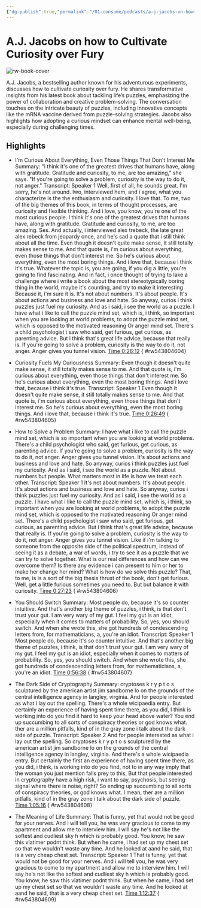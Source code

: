 ```yaml
---
{"dg-publish":true,"permalink":"/01-consume/podcasts/a-j-jacobs-on-how-to-cultivate-curiosity-over-fury/","title":"A.J. Jacobs on how to Cultivate Curiosity over Fury"}
---
```


# A.J. Jacobs on how to Cultivate Curiosity over Fury

![rw-book-cover](https://images.weserv.nl/?url=https%3A%2F%2Fcontent.production.cdn.art19.com%2Fimages%2F69%2F10%2F10%2Ffb%2F691010fb-625e-4abe-993c-a57228b28dbe%2F91cb53ae0d5dbb379b9dffecf0a772593891d0d09bbe6d90ee746edbdb79e3ec75584f2ceb8260e9f675a90c05419b9b99842a76905b686f0f51c1a9d3e227ab.jpeg&w=300&h=300)

A.J. Jacobs, a bestselling author known for his adventurous experiments, discusses how to cultivate curiosity over fury. He shares transformative insights from his latest book about tackling life’s puzzles, emphasizing the power of collaboration and creative problem-solving. The conversation touches on the intricate beauty of puzzles, including innovative concepts like the mRNA vaccine derived from puzzle-solving strategies. Jacobs also highlights how adopting a curious mindset can enhance mental well-being, especially during challenging times.


## Highlights
- I'm Curious About Everything, Even Those Things That Don't Interest Me
  Summary:
  "i think it's one of the greatest drives that humans have, along with gratitude. Gratitude and curiosity, to me, are too amazing," she says. "If you're going to solve a problem, curiosity is the way to do it, not anger."
  Transcript:
  Speaker 1
  Well, first of all, he sounds great. I'm sorry, he's not around. Iwo, interviewed hem, and i agree, what you characterize is the the enthusiasm and curiosity. I love that. To me, two of the big themes of this book, in terms of thought processes, are curiosity and flexible thinking. And i love, you know, you're one of the most curious people. I think it's one of the greatest drives that humans have, along with gratitude. Gratitude and curiosity, to me, are too amazing. Ses. And actually, i interviewed alex trebeck, the late great alex rebeck from jeopardy once, and he's sad a quote that i still think about all the time. Even though it doesn't quite make sense, it still totally makes sense to me. And that quote is, i'm curious about everything, even those things that don't interest me. So he's curious about everything, even the most boring things. And i love that, because i think it's true. Whatever the topic is, you are going, if you dig a little, you're going to find fascinating. And in fact, i once thought of trying to lake a challenge where i write a book about the most stereotypically boring thing in the world, maybe it's counting, and try to make it interesting Because it, i'm sure it is. It's not about numbers. It's about people. It's about actions and business and love and hate. So anyway, curios i think puzzles just fuel my curiosity. And as i said, i see the world as a puzzle. I have what i like to call the puzzle mind set, which is, i think, so important when you are looking at world problems, to adopt the puzzle mind set, which is opposed to the motivated reasoning Or anger mind set. There's a child psychologist i saw who said, get furious, get curious, as parenting advice. But i think that's great life advice, because that really is. If you're going to solve a problem, curiosity is the way to do it, not anger. Anger gives you tunnel vision. [Time 0:26:12](https://readwise.io/open/543804604)
{ #rw543804604}


- Curiosity Fuels My Curiousness
  Summary:
  Even though it doesn't quite make sense, it still totally makes sense to me. And that quote is, i'm curious about everything, even those things that don't interest me. So he's curious about everything, even the most boring things. And i love that, because i think it's true.
  Transcript:
  Speaker 1
  Even though it doesn't quite make sense, it still totally makes sense to me. And that quote is, i'm curious about everything, even those things that don't interest me. So he's curious about everything, even the most boring things. And i love that, because i think it's true. [Time 0:26:49](https://readwise.io/open/543804605)
{ #rw543804605}


- How to Solve a Problem
  Summary:
  I have what i like to call the puzzle mind set, which is so important when you are looking at world problems. There's a child psychologist who said, get furious, get curious, as parenting advice. If you're going to solve a problem, curiosity is the way to do it, not anger. Anger gives you tunnel vision. It's about actions and business and love and hate. So anyway, curios i think puzzles just fuel my curiosity. And as i said, i see the world as a puzzle. Not about numbers but people. What matters most in life is how we treat each other.
  Transcript:
  Speaker 1
  It's not about numbers. It's about people. It's about actions and business and love and hate. So anyway, curios i think puzzles just fuel my curiosity. And as i said, i see the world as a puzzle. I have what i like to call the puzzle mind set, which is, i think, so important when you are looking at world problems, to adopt the puzzle mind set, which is opposed to the motivated reasoning Or anger mind set. There's a child psychologist i saw who said, get furious, get curious, as parenting advice. But i think that's great life advice, because that really is. If you're going to solve a problem, curiosity is the way to do it, not anger. Anger gives you tunnel vision. Like if i'm talking to someone from the opposite side of the political spectrum, instead of seeing it as a debate, a war of words, i try to see it as a puzzle that we can try to solve together. What is our real differences and how can we overcome them? Is there any evidence i can present to him or her to make her change her mind? What is how do we solve this puzzle? That, to me, is is a sort of the big thesis thrust of the book, don't get furious. Well, get a little furious sometimes you need to. But but balance it with curiosity. [Time 0:27:23](https://readwise.io/open/543804606)
{ #rw543804606}


- You Should Switch
  Summary:
  Most people do, because it's so counter intuitive. And that's another big theme of puzzles, i think, is that don't trust your gut. I am very wary of my gut. I feel my gut is an idiot, especially when it comes to matters of probability. So, yes, you should switch. And when she wrote this, she got hundreds of condescending letters from, for mathematicians, a, you're an idiot.
  Transcript:
  Speaker 1
  Most people do, because it's so counter intuitive. And that's another big theme of puzzles, i think, is that don't trust your gut. I am very wary of my gut. I feel my gut is an idiot, especially when it comes to matters of probability. So, yes, you should switch. And when she wrote this, she got hundreds of condescending letters from, for mathematicians, a, you're an idiot. [Time 0:56:38](https://readwise.io/open/543804607)
{ #rw543804607}


- The Dark Side of Cryptography
  Summary:
  cryptoses k r y p t o s sculptured by the american artist jim sandborne lo on the grounds of the central intelligence agency in langley, virginia. And for people interested as what i lay out the spelling. There's a whole wicipaedia entry. But certainly an experience of having spent time there, as you did, I think is working into do you find it hard to keep your head above water? You end up succumbing to all sorts of conspiracy theories or god knows what. ther are a million pitfalls, kind of in the gray zone i talk about the dark side of puzzle.
  Transcript:
  Speaker 2
  And for people interested as what i lay out the spelling. So cryptoses k r y p t o s sculptured by the american artist jim sandborne lo on the grounds of the central intelligence agency in langley, virginia. And there's a whole wicipaedia entry. But certainly the first an experience of having spent time there, as you did, i think, is working into do you find, not to in any way imply that the woman you just mention falls prey to this, But that people interested in cryptography have a high risk, i want to say, psychosis, but seeing signal where there is noise, right? So ending up succumbing to all sorts of conspiracy theories, or god knows what. I mean, ther are a million pitfalls, kind of in the gray zone i talk about the dark side of puzzle. [Time 1:05:16](https://readwise.io/open/543804608)
{ #rw543804608}


- The Meaning of Life
  Summary:
  That is funny, yet that would not be good for your nerves. And i will tell you, he was very gracious to come to my apartment and allow me to interview him. I will say he's not like the softest and cudliest sky h which is probably good. You know, he saw this vlatimer podnt think. But when he came, i had set up my chest set so that we wouldn't waste any time. And he looked at aand he said, that is a very cheap chest set.
  Transcript:
  Speaker 1
  That is funny, yet that would not be good for your nerves. And i will tell you, he was very gracious to come to my apartment and allow me to interview him. I will say he's not like the softest and cudliest sky h which is probably good. You know, he saw this vlatimer podnt think. But when he came, i had set up my chest set so that we wouldn't waste any time. And he looked at aand he said, that is a very cheap chest set. [Time 1:12:37](https://readwise.io/open/543804609)
{ #rw543804609}


